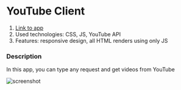 # YouTube Client

1. [Link to app](https://arthur199212.github.io/youtube-client/)
2. Used technologies: CSS, JS, YouTube API
3. Features: responsive design, all HTML renders using only JS

### Description

In this app, you can type any request and get videos from YouTube

![screenshot](https://lh3.googleusercontent.com/xpjt_ZwwDJka9gmIm8PiaAmLMHG1MTOIf51guJ0yWxUeXyDp0ufnZERKvoQA-tM4jbTC7_qwbx13-npox7GGJFbuRvZiJ3xzPDXdv0MmWwDOrg6vHBHv6etErF1X3JVVVLCYU-e2CwckIgIjMdwJUOtTTvn2tpiwctskzjfcllA4uXOHx7rNU8h9M1QPUkGRrAP7fPDJ_d7wo7Ww7eWZoPvTcbUcl_U1oDHaLzKXES-h03qFB79KdsA5Y0XkZLxCeUjVS9QQfwnpmxyDXPF32yXFaGVLeAYC-I6-n2zS8T8b-tcwFxeehOphLxQEKApsEjKoytVzwESDVQebG61OaSZU4VdTDjPFucjgtOZoNArrNepE9cqzG6JfPSQFQb3Hyg8gWmLLZCdM7xmXlEpa9A6ePEos1O0qR6pU73X8Hn6IprzqmzfXp9K06aRVjFp8QBaWPK1_to18vog2vGGLXD4qpSeHAllA9KVLB6OsMcwYiTvgvdHNJYQPnaNTC0WXEUy_FJFKwGEsVcAJ94ZLm5ou0CZaosATxYZ4ci-PIgaUrtnMZvAjBOPi7Nw7r3d5bjMgk-s5UTC9dUoZt2M58I4TWPC4MThg5sYyo9JW71Vbzs6vhsVEBCc3qd6WbaUeSrs1m36GifItUupbOdYR7jNIg1Zb-0U=w1363-h632-no)
